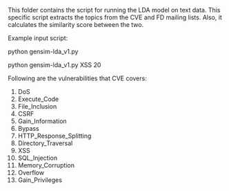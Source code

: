 This folder contains the script for running the LDA model on text data. This specific script extracts the topics from the CVE and FD mailing
lists. Also, it calculates the similarity score between the two.

Example input script:

python gensim-lda_v1.py <Vulnarability Type> <Number of topics to be extracted>

python gensim-lda_v1.py XSS 20

Following are the vulnerabilities that CVE covers:
1) DoS
2) Execute_Code
3) File_Inclusion
4) CSRF
5) Gain_Information
6) Bypass
7) HTTP_Response_Splitting
8) Directory_Traversal
9) XSS
10) SQL_Injection
11) Memory_Corruption
12) Overflow
13) Gain_Privileges
